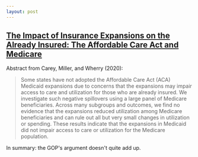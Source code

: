 ```yaml
---
layout: post
---
```


## [The Impact of Insurance Expansions on the Already Insured: The Affordable Care Act and Medicare](https://www.aeaweb.org/articles?id=10.1257/app.20190176)

Abstract from Carey, Miller, and Wherry (2020):
>Some states have not adopted the Affordable Care Act (ACA) Medicaid expansions due to concerns that the expansions may impair access to care and utilization for those who are already insured. We investigate such negative spillovers using a large panel of Medicare beneficiaries. Across many subgroups and outcomes, we find no evidence that the expansions reduced utilization among Medicare beneficiaries and can rule out all but very small changes in utilization or spending. These results indicate that the expansions in Medicaid did not impair access to care or utilization for the Medicare population.

In summary: the GOP's argument doesn't quite add up.
